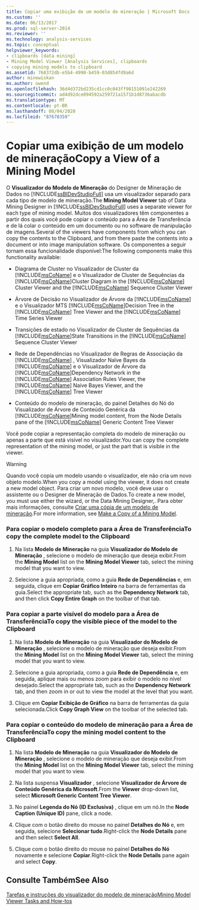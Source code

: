 ```yaml
---
title: Copiar uma exibição de um modelo de mineração | Microsoft Docs
ms.custom: ''
ms.date: 06/13/2017
ms.prod: sql-server-2014
ms.reviewer: ''
ms.technology: analysis-services
ms.topic: conceptual
helpviewer_keywords:
- clipboards [data mining]
- Mining Model Viewer [Analysis Services], clipboards
- copying mining models to clipboard
ms.assetid: 768372db-e5b4-4990-b459-03d854fd9a6d
author: minewiskan
ms.author: owend
ms.openlocfilehash: 36d4d372bd235cd1cc0c043ff98151091e242269
ms.sourcegitcommit: ad4d92dce894592a259721a1571b1d8736abacdb
ms.translationtype: MT
ms.contentlocale: pt-BR
ms.lasthandoff: 08/04/2020
ms.locfileid: "87678359"
---
```

# <a name="copy-a-view-of-a-mining-model"></a><span data-ttu-id="aedac-102">Copiar uma exibição de um modelo de mineração</span><span class="sxs-lookup"><span data-stu-id="aedac-102">Copy a View of a Mining Model</span></span>
  <span data-ttu-id="aedac-103">O **Visualizador do Modelo de Mineração** do Designer de Mineração de Dados no [!INCLUDE[ssBIDevStudioFull](../../includes/ssbidevstudiofull-md.md)] usa um visualizador separado para cada tipo de modelo de mineração.</span><span class="sxs-lookup"><span data-stu-id="aedac-103">The **Mining Model Viewer** tab of Data Mining Designer in [!INCLUDE[ssBIDevStudioFull](../../includes/ssbidevstudiofull-md.md)] uses a separate viewer for each type of mining model.</span></span> <span data-ttu-id="aedac-104">Muitos dos visualizadores têm componentes a partir dos quais você pode copiar o conteúdo para a Área de Transferência e de lá colar o conteúdo em um documento ou no software de manipulação de imagens.</span><span class="sxs-lookup"><span data-stu-id="aedac-104">Several of the viewers have components from which you can copy the contents to the Clipboard, and from there paste the contents into a document or into image manipulation software.</span></span> <span data-ttu-id="aedac-105">Os componentes a seguir tornam essa funcionalidade disponível:</span><span class="sxs-lookup"><span data-stu-id="aedac-105">The following components make this functionality available:</span></span>  
  
-   <span data-ttu-id="aedac-106">Diagrama de Cluster no Visualizador de Cluster da [!INCLUDE[msCoName](../../includes/msconame-md.md)] e o Visualizador de Cluster de Sequências da [!INCLUDE[msCoName](../../includes/msconame-md.md)]</span><span class="sxs-lookup"><span data-stu-id="aedac-106">Cluster Diagram in the [!INCLUDE[msCoName](../../includes/msconame-md.md)] Cluster Viewer and the [!INCLUDE[msCoName](../../includes/msconame-md.md)] Sequence Cluster Viewer</span></span>  
  
-   <span data-ttu-id="aedac-107">Árvore de Decisão no Visualizador de Árvore da [!INCLUDE[msCoName](../../includes/msconame-md.md)] e o Visualizador MTS [!INCLUDE[msCoName](../../includes/msconame-md.md)]</span><span class="sxs-lookup"><span data-stu-id="aedac-107">Decision Tree in the [!INCLUDE[msCoName](../../includes/msconame-md.md)] Tree Viewer and the [!INCLUDE[msCoName](../../includes/msconame-md.md)] Time Series Viewer</span></span>  
  
-   <span data-ttu-id="aedac-108">Transições de estado no Visualizador de Cluster de Sequências da [!INCLUDE[msCoName](../../includes/msconame-md.md)]</span><span class="sxs-lookup"><span data-stu-id="aedac-108">State Transitions in the [!INCLUDE[msCoName](../../includes/msconame-md.md)] Sequence Cluster Viewer</span></span>  
  
-   <span data-ttu-id="aedac-109">Rede de Dependências no Visualizador de Regras de Associação da [!INCLUDE[msCoName](../../includes/msconame-md.md)] , Visualizador Naïve Bayes da [!INCLUDE[msCoName](../../includes/msconame-md.md)] e o Visualizador de Árvore da [!INCLUDE[msCoName](../../includes/msconame-md.md)]</span><span class="sxs-lookup"><span data-stu-id="aedac-109">Dependency Network in the [!INCLUDE[msCoName](../../includes/msconame-md.md)] Association Rules Viewer, the [!INCLUDE[msCoName](../../includes/msconame-md.md)] Naive Bayes Viewer, and the [!INCLUDE[msCoName](../../includes/msconame-md.md)] Tree Viewer</span></span>  
  
-   <span data-ttu-id="aedac-110">Conteúdo do modelo de mineração, do painel Detalhes do Nó do Visualizador de Árvore de Conteúdo Genérica da [!INCLUDE[msCoName](../../includes/msconame-md.md)]</span><span class="sxs-lookup"><span data-stu-id="aedac-110">Mining model content, from the Node Details pane of the [!INCLUDE[msCoName](../../includes/msconame-md.md)] Generic Content Tree Viewer</span></span>  
  
 <span data-ttu-id="aedac-111">Você pode copiar a representação completa do modelo de mineração ou apenas a parte que está visível no visualizador.</span><span class="sxs-lookup"><span data-stu-id="aedac-111">You can copy the complete representation of the mining model, or just the part that is visible in the viewer.</span></span>  
  
> [!WARNING]  
>  <span data-ttu-id="aedac-112">Quando você copia um modelo usando o visualizador, ele não cria um novo objeto modelo.</span><span class="sxs-lookup"><span data-stu-id="aedac-112">When you copy a model using the viewer, it does not create a new model object.</span></span> <span data-ttu-id="aedac-113">Para criar um novo modelo, você deve usar o assistente ou o Designer de Mineração de Dados.</span><span class="sxs-lookup"><span data-stu-id="aedac-113">To create a new model, you must use either the wizard, or the Data Mining Designer,.</span></span> <span data-ttu-id="aedac-114">Para obter mais informações, consulte [Criar uma cópia de um modelo de mineração](make-a-copy-of-a-mining-model.md).</span><span class="sxs-lookup"><span data-stu-id="aedac-114">For more information, see [Make a Copy of a Mining Model](make-a-copy-of-a-mining-model.md).</span></span>  
  
### <a name="to-copy-the-complete-model-to-the-clipboard"></a><span data-ttu-id="aedac-115">Para copiar o modelo completo para a Área de Transferência</span><span class="sxs-lookup"><span data-stu-id="aedac-115">To copy the complete model to the Clipboard</span></span>  
  
1.  <span data-ttu-id="aedac-116">Na lista **Modelo de Mineração** na guia **Visualizador do Modelo de Mineração** , selecione o modelo de mineração que deseja exibir.</span><span class="sxs-lookup"><span data-stu-id="aedac-116">From the **Mining Model** list on the **Mining Model Viewer** tab, select the mining model that you want to view.</span></span>  
  
2.  <span data-ttu-id="aedac-117">Selecione a guia apropriada, como a guia **Rede de Dependências** e, em seguida, clique em **Copiar Gráfico Inteiro** na barra de ferramentas da guia.</span><span class="sxs-lookup"><span data-stu-id="aedac-117">Select the appropriate tab, such as the **Dependency Network** tab, and then click **Copy Entire Graph** on the toolbar of that tab.</span></span>  
  
### <a name="to-copy-the-visible-piece-of-the-model-to-the-clipboard"></a><span data-ttu-id="aedac-118">Para copiar a parte visível do modelo para a Área de Transferência</span><span class="sxs-lookup"><span data-stu-id="aedac-118">To copy the visible piece of the model to the Clipboard</span></span>  
  
1.  <span data-ttu-id="aedac-119">Na lista **Modelo de Mineração** na guia **Visualizador do Modelo de Mineração** , selecione o modelo de mineração que deseja exibir.</span><span class="sxs-lookup"><span data-stu-id="aedac-119">From the **Mining Model** list on the **Mining Model Viewer** tab, select the mining model that you want to view.</span></span>  
  
2.  <span data-ttu-id="aedac-120">Selecione a guia apropriada, como a guia **Rede de Dependência** e, em seguida, aplique mais ou menos zoom para exibir o modelo no nível desejado.</span><span class="sxs-lookup"><span data-stu-id="aedac-120">Select the appropriate tab, such as the **Dependency Network** tab, and then zoom in or out to view the model at the level that you want.</span></span>  
  
3.  <span data-ttu-id="aedac-121">Clique em **Copiar Exibição de Gráfico** na barra de ferramentas da guia selecionada.</span><span class="sxs-lookup"><span data-stu-id="aedac-121">Click **Copy Graph View** on the toolbar of the selected tab.</span></span>  
  
### <a name="to-copy-the-mining-model-content-to-the-clipboard"></a><span data-ttu-id="aedac-122">Para copiar o conteúdo do modelo de mineração para a Área de Transferência</span><span class="sxs-lookup"><span data-stu-id="aedac-122">To copy the mining model content to the Clipboard</span></span>  
  
1.  <span data-ttu-id="aedac-123">Na lista **Modelo de Mineração** na guia **Visualizador do Modelo de Mineração** , selecione o modelo de mineração que deseja exibir.</span><span class="sxs-lookup"><span data-stu-id="aedac-123">From the **Mining Model** list on the **Mining Model Viewer** tab, select the mining model that you want to view.</span></span>  
  
2.  <span data-ttu-id="aedac-124">Na lista suspensa **Visualizador** , selecione **Visualizador de Árvore de Conteúdo Genérica da Microsoft**.</span><span class="sxs-lookup"><span data-stu-id="aedac-124">From the **Viewer** drop-down list, select **Microsoft Generic Content Tree Viewer**.</span></span>  
  
3.  <span data-ttu-id="aedac-125">No painel **Legenda do Nó (ID Exclusiva)** , clique em um nó.</span><span class="sxs-lookup"><span data-stu-id="aedac-125">In the **Node Caption (Unique ID)** pane, click a node.</span></span>  
  
4.  <span data-ttu-id="aedac-126">Clique com o botão direito do mouse no painel **Detalhes do Nó** e, em seguida, selecione **Selecionar tudo**.</span><span class="sxs-lookup"><span data-stu-id="aedac-126">Right-click the **Node Details** pane and then select **Select All**.</span></span>  
  
5.  <span data-ttu-id="aedac-127">Clique com o botão direito do mouse no painel **Detalhes do Nó** novamente e selecione **Copiar**.</span><span class="sxs-lookup"><span data-stu-id="aedac-127">Right-click the **Node Details** pane again and select **Copy**.</span></span>  
  
## <a name="see-also"></a><span data-ttu-id="aedac-128">Consulte Também</span><span class="sxs-lookup"><span data-stu-id="aedac-128">See Also</span></span>  
 [<span data-ttu-id="aedac-129">Tarefas e instruções do visualizador do modelo de mineração</span><span class="sxs-lookup"><span data-stu-id="aedac-129">Mining Model Viewer Tasks and How-tos</span></span>](mining-model-viewer-tasks-and-how-tos.md)  
  
  
